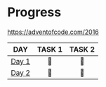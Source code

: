 # Progress

https://adventofcode.com/2016

| DAY                                                                                                  | TASK 1 | TASK 2 |
| ---------------------------------------------------------------------------------------------------- | :----: | :----: |
| [Day 1](https://github.com/kotlinski/advent-of-code/tree/main/src/advent-of-code-solver/2016/day-01) |   🌟   |   🌟   |
| [Day 2](https://github.com/kotlinski/advent-of-code/tree/main/src/advent-of-code-solver/2016/day-02) |   🌟   |   🌟   |
